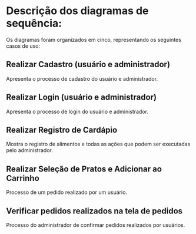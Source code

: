 # Descrição dos diagramas de sequência:

Os diagramas foram organizados em cinco, representando os seguintes casos de uso:

## Realizar Cadastro (usuário e administrador)
Apresenta o processo de cadastro do usuário e administrador.

## Realizar Login (usuário e administrador)
Apresenta o processo de login do usuário e administrador.

## Realizar Registro de Cardápio
Mostra o registro de alimentos e todas as ações que podem ser executadas pelo administrador.

## Realizar Seleção de Pratos e Adicionar ao Carrinho
Processo de um pedido realizado por um usuário.

## Verificar pedidos realizados na tela de pedidos
Processo do administrador de confirmar pedidos realizados por usuários.
